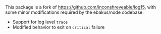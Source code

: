 This package is a fork of https://github.com/inconshreveable/log15, with some
minor modifications required by the ebakus/node codebase:

 * Support for log level `trace`
 * Modified behavior to exit on `critical` failure
